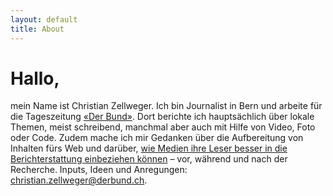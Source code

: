 ```yaml
---
layout: default
title: About
---
```


# Hallo,

mein Name ist Christian Zellweger. Ich bin Journalist in Bern und arbeite für die Tageszeitung [«Der Bund»](https://www.derbund.ch). Dort berichte ich hauptsächlich über lokale Themen, meist schreibend, manchmal aber auch mit Hilfe von Video, Foto oder Code. Zudem mache ich mir Gedanken über die Aufbereitung von Inhalten fürs Web und darüber, [wie Medien ihre Leser besser in die Berichterstattung einbeziehen können](https://stadtgespraech.derbund.ch) – vor, während und nach der Recherche. Inputs, Ideen und Anregungen: <christian.zellweger@derbund.ch>.